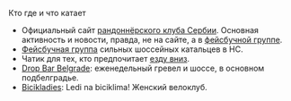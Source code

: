 Кто где и что катает

- Официальный сайт [рандоннёрского клуба Сербии](https://randonneurs-serbia.weebly.com).
Основная активность и новости, правда, не на сайте, а в [фейсбучной группе](https://www.facebook.com/groups/387982637892403).
- [Фейсбучная группа](https://www.facebook.com/groups/sundayridenovisad) сильных шоссейных катальцев в НС.
- Чатик для тех, кто предпочитает [езду вниз](https://t.me/dirtrs).
- [Drop Bar Belgrade](https://www.strava.com/clubs/dbb-): еженедельный гревел и шоссе, в основном подбелградье.
- [Bicikladies](https://www.strava.com/clubs/bicikladies): Ledi na biciklima! Женский велоклуб.

